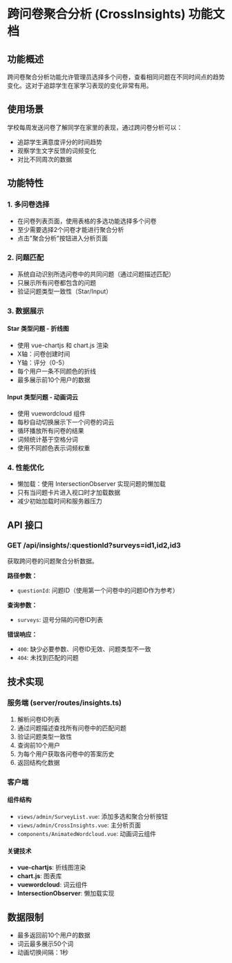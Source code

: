 # 跨问卷聚合分析 (CrossInsights) 功能文档

## 功能概述

跨问卷聚合分析功能允许管理员选择多个问卷，查看相同问题在不同时间点的趋势变化。这对于追踪学生在家学习表现的变化非常有用。

## 使用场景

学校每周发送问卷了解同学在家里的表现，通过跨问卷分析可以：
- 追踪学生满意度评分的时间趋势
- 观察学生文字反馈的词频变化
- 对比不同周次的数据

## 功能特性

### 1. 多问卷选择
- 在问卷列表页面，使用表格的多选功能选择多个问卷
- 至少需要选择2个问卷才能进行聚合分析
- 点击"聚合分析"按钮进入分析页面

### 2. 问题匹配
- 系统自动识别所选问卷中的共同问题（通过问题描述匹配）
- 只展示所有问卷都包含的问题
- 验证问题类型一致性（Star/Input）

### 3. 数据展示

#### Star 类型问题 - 折线图
- 使用 vue-chartjs 和 chart.js 渲染
- X轴：问卷创建时间
- Y轴：评分（0-5）
- 每个用户一条不同颜色的折线
- 最多展示前10个用户的数据

#### Input 类型问题 - 动画词云
- 使用 vuewordcloud 组件
- 每秒自动切换展示下一个问卷的词云
- 循环播放所有问卷的结果
- 词频统计基于空格分词
- 使用不同颜色表示词频权重

### 4. 性能优化
- 懒加载：使用 IntersectionObserver 实现问题的懒加载
- 只有当问题卡片进入视口时才加载数据
- 减少初始加载时间和服务器压力

## API 接口

### GET /api/insights/:questionId?surveys=id1,id2,id3

获取跨问卷的问题聚合分析数据。

**路径参数：**
- `questionId`: 问题ID（使用第一个问卷中的问题ID作为参考）

**查询参数：**
- `surveys`: 逗号分隔的问卷ID列表

**错误响应：**
- `400`: 缺少必要参数、问卷ID无效、问题类型不一致
- `404`: 未找到匹配的问题

## 技术实现

### 服务端 (server/routes/insights.ts)
1. 解析问卷ID列表
2. 通过问题描述查找所有问卷中的匹配问题
3. 验证问题类型一致性
4. 查询前10个用户
5. 为每个用户获取各问卷中的答案历史
6. 返回结构化数据

### 客户端

#### 组件结构
- `views/admin/SurveyList.vue`: 添加多选和聚合分析按钮
- `views/admin/CrossInsights.vue`: 主分析页面
- `components/AnimatedWordcloud.vue`: 动画词云组件

#### 关键技术
- **vue-chartjs**: 折线图渲染
- **chart.js**: 图表库
- **vuewordcloud**: 词云组件
- **IntersectionObserver**: 懒加载实现

## 数据限制

- 最多返回前10个用户的数据
- 词云最多展示50个词
- 动画切换间隔：1秒
